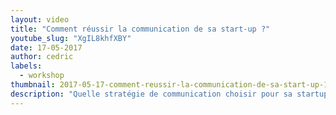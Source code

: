 ```yaml
---
layout: video
title: "Comment réussir la communication de sa start-up ?"
youtube_slug: "XgIL8khfXBY"
date: 17-05-2017
author: cedric
labels:
  - workshop
thumbnail: 2017-05-17-comment-reussir-la-communication-de-sa-start-up-1.jpg
description: "Quelle stratégie de communication choisir pour sa startup ? Existe-t-il une recette miracle pour créer le buzz ? Faut-il utiliser les dernières technologies en vogue (réalité augmentée, VR, chatbots, ...) ? Thomas Ceccaldi, directeur du développement chez Buzzman et cofondateur de Productman & Roadstr vous accompagne lors des premiers pas de votre réflexion."
---
```

